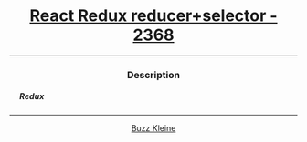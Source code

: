 # [<center>React Redux reducer+selector - 2368</center>](https://intranet.hbtn.io/projects/2368)
 ---
 ### <center>Description</center> 
 ##### &emsp; Redux
 ---
 [<center>Buzz Kleine</center>](https://github.com/conkobar)
